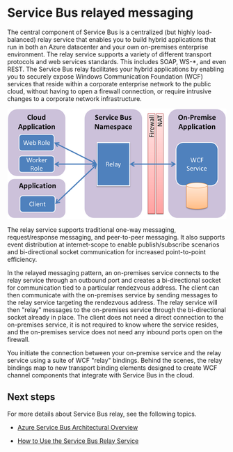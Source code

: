 <properties
	pageTitle="Service Bus relayed messaging overview | Windows Azure"
	description="Overview of Service Bus relay."
	services="service-bus"
	documentationCenter=".net"
	authors="sethmanheim"
	manager="timlt"
	editor=""/>

<tags
	ms.service="service-bus"
	ms.date="10/07/2015"
	wacn.date=""/>


# Service Bus relayed messaging

The central component of Service Bus is a centralized (but highly load-balanced) relay service that enables you to build hybrid applications that run in both an Azure datacenter and your own on-premises enterprise environment.  The relay service supports a variety of different transport protocols and web services standards. This includes SOAP, WS-*, and even REST. The Service Bus relay facilitates your hybrid applications by enabling you to securely expose Windows Communication Foundation (WCF) services that reside within a corporate enterprise network to the public cloud, without having to open a firewall connection, or require intrusive changes to a corporate network infrastructure. 

![Relay Concepts](./media/service-bus-relay-overview/sb-relay-01.png)

The relay service supports traditional one-way messaging, request/response messaging, and peer-to-peer messaging. It also supports event distribution at internet-scope to enable publish/subscribe scenarios and bi-directional socket communication for increased point-to-point efficiency. 

In the relayed messaging pattern, an on-premises service connects to the relay service through an outbound port and creates a bi-directional socket for communication tied to a particular rendezvous address. The client can then communicate with the on-premises service by sending messages to the relay service targeting the rendezvous address. The relay service will then "relay" messages to the on-premises service through the bi-directional socket already in place. The client does not need a direct connection to the on-premises service, it is not required to know where the service resides, and the on-premises service does not need any inbound ports open on the firewall.

You initiate the connection between your on-premise service and the relay service using a suite of WCF "relay" bindings. Behind the scenes, the relay bindings map to new transport binding elements designed to create WCF channel components that integrate with Service Bus in the cloud. 

## Next steps

For more details about Service Bus relay, see the following topics.

- [Azure Service Bus Architectural Overview](/documentation/articles/service-bus-fundamentals-hybrid-solutions)

- [How to Use the Service Bus Relay Service](/documentation/articles/service-bus-dotnet-how-to-use-relay)

 